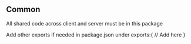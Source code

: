 ## Common

All shared code across client and server must be in this package

Add other exports if needed in package.json under 
exports:{
    // Add here
}
